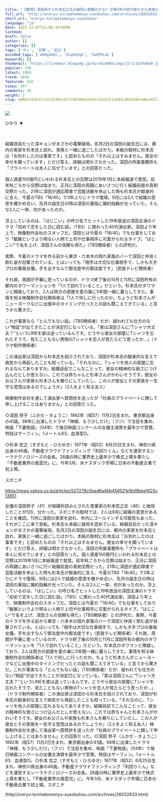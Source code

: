 ```yaml
---
title: "【驚愕】深田恭子と杉本宏之氏の破局に衝撃広がる‼ 交際4年の絆が断たれた真相とは？ "
full_url: "http://oreryu-torimatomenyu-susokuhou.com/archives/26032833.html"
short_url: "oreryu-torimatomenyu-susokuhou"
language: "ja"
date: 2023-12-07T21:00:39+0900
lastmod: 
draft: false
author: []
categories: []
tags: ['オレ', '交際', '宏之']
encoded_tags: ['44Kq44Os', '5Lqk6Zqb', '5a6P5LmL']
keywords: []
thumbnail: "https://livedoor.blogimg.jp/hiroki0405/imgs/3/1/31dfdde9.jpg"
popular: 338
latest: 1804
trend: 1844
featured: 616
views: 957
comments: 20
weight: 2
slug: aHR0cC8vb3Jlcnl1LXRvcmltYXRvbWVueXUtc3Vzb2t1aG91LmNvbS9hcmNoaXZlcy8yNjAzMjgzMy5odG1s
---
```


![](https://livedoor.blogimg.jp/hiroki0405/imgs/3/1/31dfdde9.jpg)

<div><p>ひかり ★ </p><br> <br> 結婚目前だった深キョンがまさかの電撃破局。先月2日の深田の誕生日には、都内の実家を杉本氏と訪れ、家族と一緒に過ごしたばかり。本紙の取材に杉本氏は「お別れしたのは事実です」と認めたものの「それ以上はすみません。彼女の幸せを願っています」とだけ答え、詳細は明かさなかった。深田の所属事務所も「プライベートは本人に任せています」との回答だった。 <br> <br> 個人資産100億円といわれる杉本氏との交際は2019年1月に本紙報道で発覚。前年秋ごろから交際は始まり、正月に深田の両親にあいさつに行く結婚前提の真剣交際だった。21年に深田が適応障害で芸能活動を休止した時も杉本氏が献身的に支え、今夏のTBS「18/40」で3年ぶりにドラマ復帰。9月には2人で結婚の意思を確かめ合い、先月の誕生日の時は深田の薬指に婚約指輪が光っていた。そんな2人に一体、何があったのか。 <br> <br> 浮上しているのは、「はじこい」の呼び名でヒットした19年放送の深田主演のドラマ「初めて恋をした日に読む話」（TBS）に携わった40代演出家。深田より年上で、映像制作会社のスタッフだ。深田とは今夏の「18/40」でも仕事をしており「敏腕というより明るい人柄で上司や仕事相手に可愛がられるタイプ。“はじこい”で名を上げ、深田さんの信頼も得た」（TBS関係者）との評判だ。 <br> <br> 実際、今夏のドラマを作る前から東京・六本木の隠れ家風のバーで深田と仲良く飲む姿が目撃されている。とはいっても「相手は大切な仕事相手で、しかも大手プロの看板女優。手を出すなんて御法度中の御法度です」（民放テレビ関係者） <br> <br> それ故、周囲が不審に思っているのが、ドラマ終了後の10月と11月に深田所有の都内のタワーマンションを「1人で訪れていること」だという。杉本氏のタワマンと隣接しており、2人は両方の部屋を愛の巣に5年間一緒に暮らしてきた。事情を知る映像制作会社関係者は「1人で何しに行ったのか。ちょうど杉本さんがニューヨークなどに出張中のタイミングだったとの話も聞こえてきている」と言うから驚きだ。 <br> <br> これが事実なら「とんでもない話」（TBS関係者）だが、疑われても仕方のない“物証”が出てきたことが決定打になっている。「実は深田さんに“Tシャツ大丈夫？”というLINEを彼は送っているんです。どうやら彼女の部屋にTシャツを忘れたそうで、見たこともない男物のTシャツを恋人が見たらどう思ったか…」（ドラマ制作関係者） <br> <br> この演出家は深田から杉本氏を紹介されており、深田が杉本氏の献身的な支えで病気から再起したことも知っている。「それなのに、Tシャツを他人の部屋に忘れるなんてありますか。結婚目前でこんなことって、彼女の精神的な弱さにつけ込んだとしか思えない。これでは恭ちゃんと杉本さんがかわいそうです。彼女のお父さんや家族も杉本さんを頼りにしていたし、この人が彼女とその家族を一生守る覚悟はあるのでしょうか」（2人をよく知る友人） <br> <br> 映像制作会社を通して演出家へ質問状を送ったが「社員のプライベートに関して申し上げることはありません」との回答だった。 <br> <br> ◇深田 恭子（ふかだ・きょうこ）1982年（昭57）11月2日生まれ、東京都出身の41歳。98年に出演したドラマ「神様、もう少しだけ」（フジ）で注目を集め、映画「下妻物語」（04年）で毎日映画コンクールの女優主演賞を最年少で受賞。特技はサーフィン。1メートル63、血液型O。 <br> <br> ◇杉本 宏之（すぎもと・ひろゆき）1977年（昭52）6月25日生まれ、神奈川県出身の46歳。不動産クラウドファンディング「利回りくん」などを運営するシーラテクノロジーズの会長。28歳の時に業界史上最年少で株式上場を果たし「不動産業界の風雲児」に。今年3月、米ナスダック市場に日本の不動産企業で初上場。 <br> <br> スポニチ <br> <br> <a target='_blank' href='https//news.yahoo.co.jp/articles/527278c0ead6a4bb456521e1bd9bee1625c13951'>https//news.yahoo.co.jp/articles/527278c0ead6a4bb456521e1bd9bee1625c13951</a> <p>女優の深田恭子（41）が結婚秒読みとされた実業家の杉本宏之氏（46）と破局したことが5日、分かった。スポニチの取材では、2人は9月に結婚の意思があることを確認。11月に深田の実家を訪れ、年内にゴールインする可能性もあった。それがここに来て急転。杉本氏も本紙に破局を認めている。結婚目前だった深キョンがまさかの電撃破局。先月2日の深田の誕生日には、都内の実家を杉本氏と訪れ、家族と一緒に過ごしたばかり。本紙の取材に杉本氏は「お別れしたのは事実です」と認めたものの「それ以上はすみません。彼女の幸せを願っています」とだけ答え、詳細は明かさなかった。深田の所属事務所も「プライベートは本人に任せています」との回答だった。個人資産100億円といわれる杉本氏との交際は2019年1月に本紙報道で発覚。前年秋ごろから交際は始まり、正月に深田の両親にあいさつに行く結婚前提の真剣交際だった。21年に深田が適応障害で芸能活動を休止した時も杉本氏が献身的に支え、今夏のTBS「18/40」で3年ぶりにドラマ復帰。9月には2人で結婚の意思を確かめ合い、先月の誕生日の時は深田の薬指に婚約指輪が光っていた。そんな2人に一体、何があったのか。浮上しているのは、「はじこい」の呼び名でヒットした19年放送の深田主演のドラマ「初めて恋をした日に読む話」（TBS）に携わった40代演出家。深田より年上で、映像制作会社のスタッフだ。深田とは今夏の「18/40」でも仕事をしており「敏腕というより明るい人柄で上司や仕事相手に可愛がられるタイプ。“はじこい”で名を上げ、深田さんの信頼も得た」（TBS関係者）との評判だ。実際、今夏のドラマを作る前から東京・六本木の隠れ家風のバーで深田と仲良く飲む姿が目撃されている。とはいっても「相手は大切な仕事相手で、しかも大手プロの看板女優。手を出すなんて御法度中の御法度です」（民放テレビ関係者）それ故、周囲が不審に思っているのが、ドラマ終了後の10月と11月に深田所有の都内のタワーマンションを「1人で訪れていること」だという。杉本氏のタワマンと隣接しており、2人は両方の部屋を愛の巣に5年間一緒に暮らしてきた。事情を知る映像制作会社関係者は「1人で何しに行ったのか。ちょうど杉本さんがニューヨークなどに出張中のタイミングだったとの話も聞こえてきている」と言うから驚きだ。これが事実なら「とんでもない話」（TBS関係者）だが、疑われても仕方のない“物証”が出てきたことが決定打になっている。「実は深田さんに“Tシャツ大丈夫？”というLINEを彼は送っているんです。どうやら彼女の部屋にTシャツを忘れたそうで、見たこともない男物のTシャツを恋人が見たらどう思ったか…」（ドラマ制作関係者）この演出家は深田から杉本氏を紹介されており、深田が杉本氏の献身的な支えで病気から再起したことも知っている。「それなのに、Tシャツを他人の部屋に忘れるなんてありますか。結婚目前でこんなことって、彼女の精神的な弱さにつけ込んだとしか思えない。これでは恭ちゃんと杉本さんがかわいそうです。彼女のお父さんや家族も杉本さんを頼りにしていたし、この人が彼女とその家族を一生守る覚悟はあるのでしょうか」（2人をよく知る友人）映像制作会社を通して演出家へ質問状を送ったが「社員のプライベートに関して申し上げることはありません」との回答だった。◇深田 恭子（ふかだ・きょうこ）1982年（昭57）11月2日生まれ、東京都出身の41歳。98年に出演したドラマ「神様、もう少しだけ」（フジ）で注目を集め、映画「下妻物語」（04年）で毎日映画コンクールの女優主演賞を最年少で受賞。特技はサーフィン。1メートル63、血液型O。◇杉本 宏之（すぎもと・ひろゆき）1977年（昭52）6月25日生まれ、神奈川県出身の46歳。不動産クラウドファンディング「利回りくん」などを運営するシーラテクノロジーズの会長。28歳の時に業界史上最年少で株式上場を果たし「不動産業界の風雲児」に。今年3月、米ナスダック市場に日本の不動産企業で初上場。スポニチ</p></div>

(http//oreryu-torimatomenyu-susokuhou.com/archives/26032833.html)
